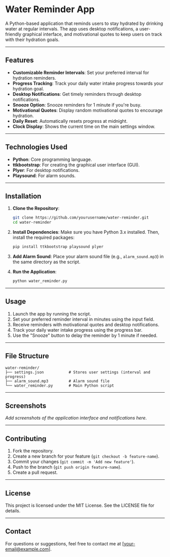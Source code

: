 # Water Reminder App

A Python-based application that reminds users to stay hydrated by drinking water at regular intervals. The app uses desktop notifications, a user-friendly graphical interface, and motivational quotes to keep users on track with their hydration goals.

---

## Features

- **Customizable Reminder Intervals**: Set your preferred interval for hydration reminders.
- **Progress Tracking**: Track your daily water intake progress towards your hydration goal.
- **Desktop Notifications**: Get timely reminders through desktop notifications.
- **Snooze Option**: Snooze reminders for 1 minute if you're busy.
- **Motivational Quotes**: Display random motivational quotes to encourage hydration.
- **Daily Reset**: Automatically resets progress at midnight.
- **Clock Display**: Shows the current time on the main settings window.

---

## Technologies Used

- **Python**: Core programming language.
- **ttkbootstrap**: For creating the graphical user interface (GUI).
- **Plyer**: For desktop notifications.
- **Playsound**: For alarm sounds.

---

## Installation

1. **Clone the Repository**:
   ```bash
   git clone https://github.com/yourusername/water-reminder.git
   cd water-reminder
   ```

2. **Install Dependencies**:
   Make sure you have Python 3.x installed. Then, install the required packages:
   ```bash
   pip install ttkbootstrap playsound plyer
   ```

3. **Add Alarm Sound**:
   Place your alarm sound file (e.g., `alarm_sound.mp3`) in the same directory as the script.

4. **Run the Application**:
   ```bash
   python water_reminder.py
   ```

---

## Usage

1. Launch the app by running the script.
2. Set your preferred reminder interval in minutes using the input field.
3. Receive reminders with motivational quotes and desktop notifications.
4. Track your daily water intake progress using the progress bar.
5. Use the "Snooze" button to delay the reminder by 1 minute if needed.

---

## File Structure

```
water-reminder/
├── settings.json           # Stores user settings (interval and progress)
├── alarm_sound.mp3         # Alarm sound file
└── water_reminder.py       # Main Python script
```

---

## Screenshots

_Add screenshots of the application interface and notifications here._

---

## Contributing

1. Fork the repository.
2. Create a new branch for your feature (`git checkout -b feature-name`).
3. Commit your changes (`git commit -m 'Add new feature'`).
4. Push to the branch (`git push origin feature-name`).
5. Create a pull request.

---

## License

This project is licensed under the MIT License. See the LICENSE file for details.

---

## Contact

For questions or suggestions, feel free to contact me at [your-email@example.com].

